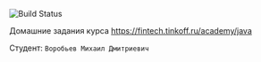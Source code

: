 ![Build Status](https://github.com/QuantuM1o1/TinkoffHomeworks/actions/workflows/build.yml/badge.svg)

Домашние задания курса https://fintech.tinkoff.ru/academy/java

Студент: `Воробьев Михаил Дмитриевич`
